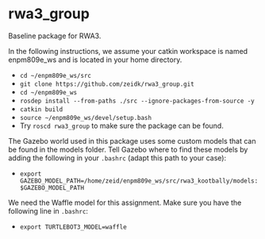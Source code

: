 # rwa3_group
Baseline package for RWA3.

In the following instructions, we assume your catkin workspace is named enpm809e_ws and is located in your home directory.

- `cd ~/enpm809e_ws/src`
- `git clone https://github.com/zeidk/rwa3_group.git`
- `cd ~/enpm809e_ws`
- `rosdep install --from-paths ./src --ignore-packages-from-source -y`
- `catkin build`
- `source ~/enpm809e_ws/devel/setup.bash`
- Try `roscd rwa3_group` to make sure the package can be found.

The Gazebo world used in this package uses some custom models that can be found in the models folder. Tell Gazebo where to find these models by adding the following in your `.bashrc` (adapt this path to your case):
- `export GAZEBO_MODEL_PATH=/home/zeid/enpm809e_ws/src/rwa3_kootbally/models:$GAZEBO_MODEL_PATH`

We need the Waffle model for this assignment. Make sure you have the following line in `.bashrc`:
- `export TURTLEBOT3_MODEL=waffle`
